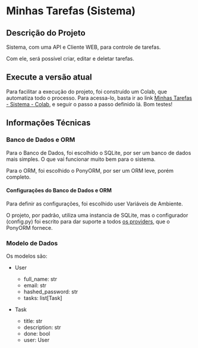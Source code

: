 # Minhas Tarefas (Sistema)

## Descrição do Projeto

Sistema, com uma API e Cliente WEB, para controle de tarefas.

Com ele, será possível criar, editar e deletar tarefas.

## Execute a versão atual

Para facilitar a execução do projeto, foi construído um Colab, que automatiza todo o processo. Para acessa-lo, basta ir ao link [Minhas Tarefas - Sistema - Colab](https://colab.research.google.com/drive/17wfMChRn8GpyV0ip21IBKOqMCUfdPLV0?usp=sharing#forceEdit=true&sandboxMode=true), e seguir o passo a passo definido lá. Bom testes!

## Informações Técnicas

### Banco de Dados e ORM

Para o Banco de Dados, foi escolhido o SQLite, por ser um banco de dados mais simples. O que vai funcionar muito bem para o sistema.

Para o ORM, foi escolhido o PonyORM, por ser um ORM leve, porém completo.

#### Configurações do Banco de Dados e ORM

Para definir as configurações, foi escolhido user Variáveis de Ambiente.

O projeto, por padrão, utiliza uma instancia de SQLite, mas o configurador (config.py) foi escrito para dar suporte a todos [os providers](https://docs.ponyorm.org/firststeps.html#database-binding), que o PonyORM fornece.

### Modelo de Dados

Os modelos são:

- User
  - full_name: str
  - email: str
  - hashed_password: str
  - tasks: list[Task]

- Task
  - title: str
  - description: str
  - done: bool
  - user: User
